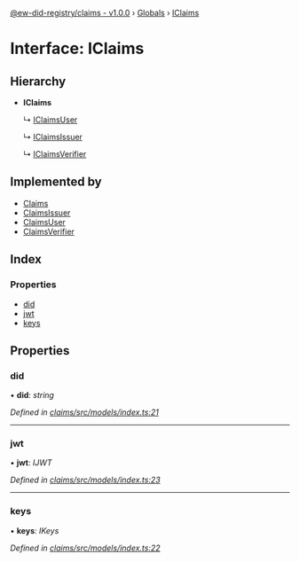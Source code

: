 [@ew-did-registry/claims - v1.0.0](../README.md) › [Globals](../globals.md) › [IClaims](iclaims.md)

# Interface: IClaims

## Hierarchy

* **IClaims**

  ↳ [IClaimsUser](iclaimsuser.md)

  ↳ [IClaimsIssuer](iclaimsissuer.md)

  ↳ [IClaimsVerifier](iclaimsverifier.md)

## Implemented by

* [Claims](../classes/claims.md)
* [ClaimsIssuer](../classes/claimsissuer.md)
* [ClaimsUser](../classes/claimsuser.md)
* [ClaimsVerifier](../classes/claimsverifier.md)

## Index

### Properties

* [did](iclaims.md#did)
* [jwt](iclaims.md#jwt)
* [keys](iclaims.md#keys)

## Properties

###  did

• **did**: *string*

*Defined in [claims/src/models/index.ts:21](https://github.com/energywebfoundation/ew-did-registry/blob/162cbcc/packages/claims/src/models/index.ts#L21)*

___

###  jwt

• **jwt**: *IJWT*

*Defined in [claims/src/models/index.ts:23](https://github.com/energywebfoundation/ew-did-registry/blob/162cbcc/packages/claims/src/models/index.ts#L23)*

___

###  keys

• **keys**: *IKeys*

*Defined in [claims/src/models/index.ts:22](https://github.com/energywebfoundation/ew-did-registry/blob/162cbcc/packages/claims/src/models/index.ts#L22)*
